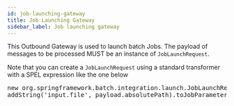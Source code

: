 ```yaml
---
id: job-launching-gateway
title: Job Launching Gateway
sidebar_label: Job launching gateway
---
```


This Outbound Gateway is used to launch batch Jobs. The payload of messages to be processed MUST be an instance of <code>JobLaunchRequest</code>.

Note that you can create a <code>JobLaunchRequest</code> using a standard transformer with a SPEL expression like the one below

<pre>
new org.springframework.batch.integration.launch.JobLaunchRequest(@'s1.msg1.onramp.support.job',  new org.springframework.batch.core.JobParametersBuilder().
addString('input.file', payload.absolutePath).toJobParameters())
</pre>

